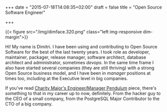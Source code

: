 +++
date = "2015-07-18T14:08:35+02:00"
draft = false
title = "Open Source Software Engineer"

+++

{{< figure src="/img/dimface.320.png"
         class="left img-responsive dim-margin">}}

Hi! My name is Dimitri. I have been using and contributing to Open Source
Software for the best of the last twenty years. I took role as developer,
maintainer, packager, release manager, software architect, database
architect and administrator, sometimes *devops*. In the same time frame I
also have started several companies (they are still thriving) with a strong
Open Source business model, and I have been in *manager* positions at times
too, including at the Executive level in big companies.

If you've
read
[Charity Major's Engineer/Manager Pendulum](https://charity.wtf/2017/05/11/the-engineer-manager-pendulum/) piece,
there's something to that in my career up to now, definitely. From the
hacker guy to the CEO of a small company, from the PostgreSQL Major
Contributor to the CTO of a big company.
